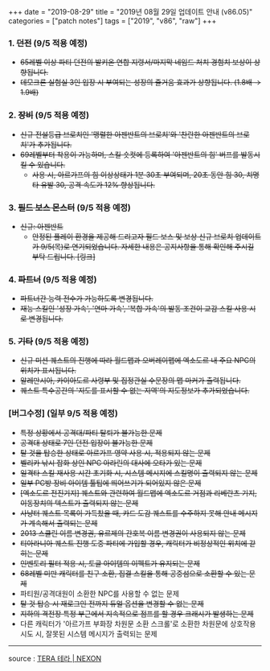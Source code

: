 +++
date = "2019-08-29"
title = "2019년 08월 29일 업데이트 안내 (v86.05)"
categories = ["patch notes"]
tags = ["2019", "v86", "raw"]
+++

### 1. ~~던전~~ (9/5 적용 예정)
- ~~65레벨 이상 파티 던전의 발키온 연합 지령서/마지막 네임드 처치 경험치 보상이 상향됩니다.~~
- ~~데모크론 실험실 3인 입장 시 부여되는 성장의 즐거움 효과가 상향됩니다. (1.8배 → 1.9배)~~

### 2. ~~장비~~ (9/5 적용 예정)
- ~~신규 전설등급 브로치인 '맹렬한 아젠반트의 브로치'와 '찬란한 아젠반트의 브로치'가 추가됩니다.~~
- ~~69레벨부터 착용이 가능하며, 스킬 숏컷에 등록하여 '아젠반트의 힘' 버프를 발동시킬 수 있습니다.~~
  - ~~사용 시, 아르가프의 힘 이상상태가 1분 30초 부여되며, 20초 동안 힘 30, 치명타 유발 30, 공격 속도가 12% 향상됩니다.~~

### 3. ~~필드 보스 몬스터~~ (9/5 적용 예정)
- ~~신규: 아젠반트~~
  - ~~안정된 플레이 환경을 제공해 드리고자 필드 보스 및 보상 신규 브로치 업데이트가 9/5(목)로 연기되었습니다. 자세한 내용은 공지사항을 통해 확인해 주시길 부탁 드립니다. [링크]~~

### 4. ~~파트너~~ (9/5 적용 예정)
- ~~파트너간 능력 전수가 가능하도록 변경됩니다.~~
- ~~재능 스킬인 '성장 가속', '연마 가속', '복합 가속'의 발동 조건이 교감 스킬 사용 시로 변경됩니다.~~

### 5. ~~기타~~ (9/5 적용 예정)
- ~~신규 미션 퀘스트의 진행에 따라 월드맵과 오버레이맵에 엑소도르 내 주요 NPC의 위치가 표시됩니다.~~
- ~~알레만시아, 카이아도르 사령부 및 집정관실 수문장의 맵 마커가 출력됩니다.~~
- ~~퀘스트 특수공간의 '지도를 표시할 수 없는 지역'의 지도정보가 추가되었습니다.~~

### [버그수정] (일부 9/5 적용 예정)
- ~~특정 상황에서 공격대/파티 탈퇴가 불가능한 문제~~
- ~~공격대 상태로 7인 던전 입장이 불가능한 문제~~
- ~~탈 것을 탑승한 상태로 아르가프 영약 사용 시, 적용되지 않는 문제~~
- ~~벨리카 낚시 잡화 상인 NPC 아라린의 대사에 오타가 있는 문제~~
- ~~일격타 스킬 재사용 시간 초기화 시, 시스템 메시지에 스킬명이 출력되지 않는 문제~~
- ~~일부 PC방 장비 아이템 툴팁에 띄어쓰기가 되어있지 않은 문제~~
- ~~[엑소도르 전진기지] 퀘스트와 관련하여 월드맵에 엑소도르 거점과 리베란츠 기지, 이동장치의 텍스트가 출력되지 않는 문제~~
- ~~사냥터 퀘스트 목록이 가득찼을 때, 카드 도감 퀘스트를 수주하지 못해 안내 메시지가 계속해서 출력되는 문제~~
- ~~2013 스쿨린 이름 변경권, 유르제의 간호복 이름 변경권이 사용되지 않는 문제~~
- ~~티아라니아 퀘스트 진행 도중 파티에 가입할 경우, 캐릭터가 비정상적인 위치에 갇히는 문제~~
- ~~인벤토리 필터 적용 시, 토글 아이템의 이펙트가 유지되는 문제~~
- ~~68레벨 미만 캐릭터를 친구 소환, 집결 스킬을 통해 공중섬으로 소환할 수 있는 문제~~
- 파티원/공격대원이 소환한 NPC를 사용할 수 없는 문제
- ~~탈 것 탑승 시 재로그인 전까지 듀얼 옵션을 변경할 수 없는 문제~~
- ~~지하의 격전장 특정 부근에서 지속적으로 점프를 할 경우 크래시가 발생하는 문제~~
- 다른 캐릭터가 '아르가프 부화장 차원문 소환 스크롤'로 소환한 차원문에 상호작용 시도 시, 잘못된 시스템 메시지가 출력되는 문제

----

source : [TERA 테라 | NEXON](http://tera.nexon.com/news/update/view.aspx?n4articlesn=407)
